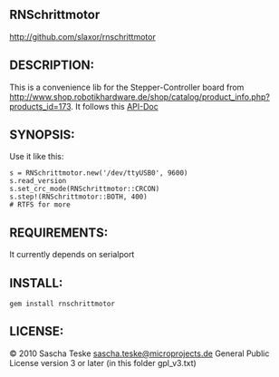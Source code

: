 RNSchrittmotor
--------------
http://github.com/slaxor/rnschrittmotor

DESCRIPTION:
------------
This is a convenience lib for the Stepper-Controller board from
<http://www.shop.robotikhardware.de/shop/catalog/product_info.php?products_id=173>. It follows this
[API-Doc](http://www.robotikhardware.de/download/rnschrittmotor.pdf "RN-Schrittmotor API-Doc")

SYNOPSIS:
---------
Use it like this:

    s = RNSchrittmotor.new('/dev/ttyUSB0', 9600)
    s.read_version
    s.set_crc_mode(RNSchrittmotor::CRCON)
    s.step!(RNSchrittmotor::BOTH, 400)
    # RTFS for more

REQUIREMENTS:
-------------
It currently depends on serialport

INSTALL:
--------
    gem install rnschrittmotor

LICENSE:
--------
© 2010 Sascha Teske <sascha.teske@microprojects.de>
General Public License version 3 or later (in this folder gpl_v3.txt)

